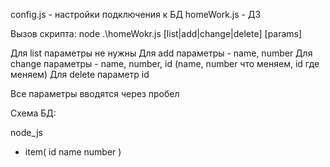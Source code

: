 config.js - настройки подключения к БД
homeWork.js - ДЗ

Вызов скрипта:
node .\homeWokr.js [list|add|change|delete] [params]

Для list параметры не нужны
Для add параметры - name, number
Для change параметры - name, number, id (name, number что меняем, id где меняем)
Для delete параметр id

Все параметры вводятся через пробел

Схема БД:

node_js
- item(
   id
   name
   number
   )
